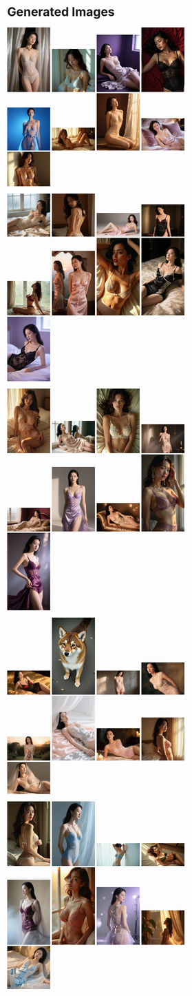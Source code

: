 # Generated Images



<img src="2025_08_26_01.webp" width="100"/> <img src="2025_08_26_02.webp" width="100"/> <img src="2025_08_26_03.webp" width="100"/> <img src="2025_08_26_04.webp" width="100"/> <img src="2025_08_26_05.webp" width="100"/> <img src="2025_08_26_06.webp" width="100"/> <img src="2025_08_26_07.webp" width="100"/> <img src="2025_08_26_08.webp" width="100"/> <img src="2025_08_26_09.webp" width="100"/>

<img src="2025_08_26_10.webp" width="100"/> <img src="2025_08_26_11.webp" width="100"/> <img src="2025_08_26_12.webp" width="100"/> <img src="2025_08_26_13.webp" width="100"/> <img src="2025_08_26_14.webp" width="100"/> <img src="2025_08_26_15.webp" width="100"/> <img src="2025_08_26_16.webp" width="100"/> <img src="2025_08_26_17.webp" width="100"/> <img src="2025_08_26_18.webp" width="100"/>

<img src="2025_08_26_19.webp" width="100"/> <img src="2025_08_26_20.webp" width="100"/> <img src="2025_08_26_21.webp" width="100"/> <img src="2025_08_26_22.webp" width="100"/> <img src="2025_08_26_23.webp" width="100"/> <img src="2025_08_26_24.webp" width="100"/> <img src="2025_08_26_25.webp" width="100"/> <img src="2025_08_26_26.webp" width="100"/> <img src="2025_08_26_27.webp" width="100"/>

<img src="2025_08_26_28.webp" width="100"/> <img src="2025_08_26_29.webp" width="100"/> <img src="2025_08_26_30.webp" width="100"/> <img src="2025_08_26_31.webp" width="100"/> <img src="2025_08_26_32.webp" width="100"/> <img src="2025_08_26_33.webp" width="100"/> <img src="2025_08_26_34.webp" width="100"/> <img src="2025_08_26_35.webp" width="100"/> <img src="2025_08_26_36.webp" width="100"/>

<img src="2025_08_26_37.webp" width="100"/> <img src="2025_08_26_38.webp" width="100"/> <img src="2025_08_26_39.webp" width="100"/> <img src="2025_08_26_40.webp" width="100"/> <img src="2025_08_26_41.webp" width="100"/> <img src="2025_08_26_42.webp" width="100"/> <img src="2025_08_26_43.webp" width="100"/> <img src="2025_08_26_44.webp" width="100"/> <img src="2025_08_26_45.webp" width="100"/>